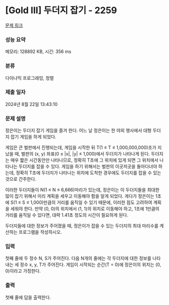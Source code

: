 # [Gold III] 두더지 잡기 - 2259 

[문제 링크](https://www.acmicpc.net/problem/2259) 

### 성능 요약

메모리: 128892 KB, 시간: 356 ms

### 분류

다이나믹 프로그래밍, 정렬

### 제출 일자

2024년 8월 22일 13:43:10

### 문제 설명

<p>정은이는 두더지 잡기 게임을 즐겨 한다. 어느 날 정은이는 한 야외 행사에서 대형 두더지 잡기 게임을 하게 되었다.</p>

<p>게임은 큰 벌판에서 진행되는데, 게임을 시작한 뒤 T(1 ≤ T ≤ 1,000,000,000)초가 지났을 때, 벌판의 (x, y) 좌표(0 ≤ |x|, |y| ≤ 1,000)에서 두더지가 나타나게 된다. 두더지는 매우 짧은 시간동안만 나타나므로, 정확히 T초에 그 위치에 있게 되면 그 위치에서 나타나는 두더지를 잡을 수 있다. 게임을 하기 위해서는 벌판의 이곳저곳을 돌아다녀야 하는데, 정확히 T초에 두더지가 나타나는 위치에 도착한 경우에도 두더지를 잡을 수 있는 것으로 간주한다.</p>

<p>이러한 두더지들이 N(1 ≤ N ≤ 6,666)마리가 있는데, 정은이는 이 두더지들을 최대한 많이 잡기 위해서 미리 계획을 세우고 이동해야 함을 알게 되었다. 게다가 정은이는 1초에 S(1 ≤ S ≤ 1,000)만큼의 거리를 움직일 수 있기 때문에, 이러한 점도 고려하여 계획을 세워야 한다. 만약 (0, 0)의 위치에서 (1, 1)의 위치로 이동해야 하고, 1초에 1만큼의 거리를 움직일 수 있다면, 대략 1.41초 정도의 시간이 필요하게 된다.</p>

<p>두더지들에 대한 정보가 주어졌을 때, 정은이가 잡을 수 있는 두더지의 최대 마리수를 계산하는 프로그램을 작성하시오.</p>

### 입력 

 <p>첫째 줄에 두 정수 N, S가 주어진다. 다음 N개의 줄에는 각 두더지에 대한 정보를 나타내는 세 정수 x, y, T가 주어진다. 게임이 시작되는 순간(T = 0)에 정은이의 위치는 (0, 0)이라고 가정한다.</p>

### 출력 

 <p>첫째 줄에 답을 출력한다.</p>

